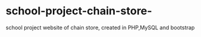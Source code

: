 # school-project-chain-store-
school project website of chain store, created in PHP,MySQL and bootstrap
